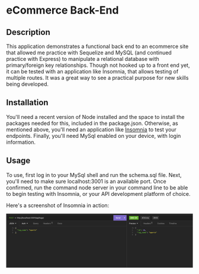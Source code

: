 # eCommerce Back-End

## Description

This application demonstrates a functional back end to an ecommerce site that allowed me practice with Sequelize and MySQL (and continued practice with Express) to manipulate a relational database with primary/foreign key relationships. Though not hooked up to a front end yet, it can be tested with an application like Insomnia, that allows testing of multiple routes. It was a great way to see a practical purpose for new skills being developed.

## Installation

You'll need a recent version of Node installed and the space to install the packages needed for this, included in the package.json. Otherwise, as mentioned above, you'll need an application like [Insomnia](https://insomnia.rest/) to test your endpoints. Finally, you'll need MySql enabled on your device, with login information.

## Usage

To use, first log in to your MySql shell and run the schema.sql file. Next, you'll need to make sure localhost:3001 is an available port. Once confirmed, run the command node server in your command line to be able to begin testing with Insomnia, or your API development platform of choice.

Here's a screenshot of Insomnia in action:

![screenshot of insomnia test](images/screenshot_insomnia.png)
